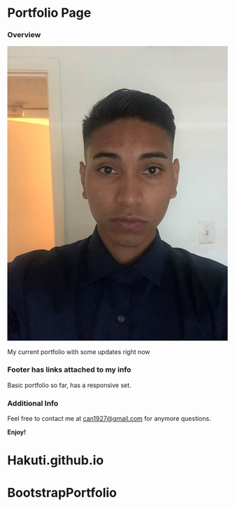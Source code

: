 # Portfolio Page

### Overview

![alt text](assets/me.jpg)

My current portfolio with some updates right now

### Footer has links attached to my info

Basic portfolio so far, has a responsive set.

### Additional Info

Feel free to contact me at can1927@gmail.com for anymore questions.

**Enjoy!**

# Hakuti.github.io
# BootstrapPortfolio
